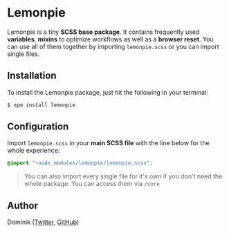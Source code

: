 # Lemonpie

Lemonpie is a tiny **SCSS base package**. It contains frequently used **variables**, **mixins** to optimize workflows as well as a **browser reset**. You can use all of them together by importing ``lemonpie.scss`` or you can import single files.


## Installation

To install the Lemonpie package, just hit the following in your terminal:

```bash
$ npm install lemonpie
```

## Configuration

Import ``lemonpie.scss`` in your **main SCSS file** with the line below for the whole experience:

```css
@import "~node_modules/lemonpie/lemonpie.scss";
```

> You can also import every single file for it's own if you don't need the whole package. You can access them via ``/core``

## Author

Dominik ([Twitter](https://twitter.com/wurmdo), [GitHub](https://github.com/dowu))